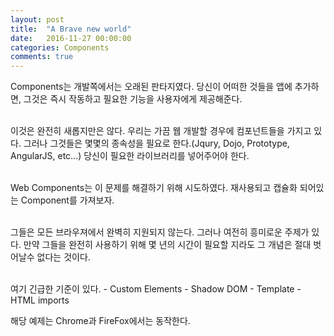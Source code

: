 ```yaml
---
layout: post
title:  "A Brave new world"
date:   2016-11-27 00:00:00
categories: Components
comments: true
---
```


Components는 개발쪽에서는 오래된 판타지였다. 당신이 어떠한 것들을 앱에 추가하면, 그것은 즉시 작동하고 필요한 기능을 사용자에게 제공해준다. <br/><br/>

이것은 완전히 새롭지만은 않다. 우리는 가끔 웹 개발할 경우에 컴포넌트들을 가지고 있다. 그러나 그것들은 몇몇의 종속성을 필요로 한다.(Jqury, Dojo, Prototype, AngularJS, etc...)
당신이 필요한 라이브러리를 넣어주어야 한다. <br/><br/>

Web Components는 이 문제를 해결하기 위해 시도하였다. 재사용되고 캡슐화 되어있는 Component를 가져보자. <br/><br/>

그들은 모든 브라우져에서 완벽히 지원되지 않는다. 그러나 여전히 흥미로운 주제가 있다. 만약 그들을 완전히 사용하기 위해 몇 년의 시간이 필요할 지라도 그 개념은 절대 벗어날수 없다는 것이다. <br/><br/>

여기 긴급한 기준이 있다. 
    - Custom Elements
    - Shadow DOM
    - Template
    - HTML imports

해당 예제는 Chrome과 FireFox에서는 동작한다. 